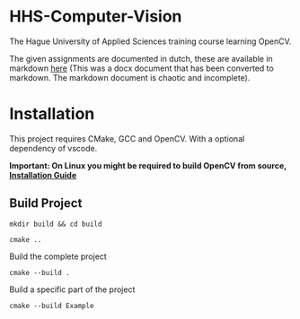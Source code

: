 # HHS-Computer-Vision
The Hague University of Applied Sciences training course learning OpenCV.

The given assignments are documented in dutch, these are available in markdown [here](./Practicumhandleiding/1920%20H-NSE-IMVIS%20Practicumhandleiding.md) (This was a docx document that has been converted to markdown. The markdown document is chaotic and incomplete).

# Installation
This project requires CMake, GCC and OpenCV. With a optional dependency of vscode.

**Important: On Linux you might be required to build OpenCV from source, [Installation Guide](https://docs.opencv.org/4.x/d7/d9f/tutorial_linux_install.html)**

## Build Project
```
mkdir build && cd build
```

```
cmake ..
```

Build the complete project
```
cmake --build .
```

Build a specific part of the project
```
cmake --build Example
```
